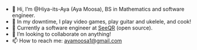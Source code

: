 - 👋 Hi, I’m @Hiya-its-Aya (Aya Moosa), BS in Mathematics and software engineer.
- 👀  In my downtime, I play video games, play guitar and ukelele, and cook!
- 🌱 Currently a software engineer at [SeeQR](https://github.com/open-source-labs/SeeQR) (open source). 
- 💞️ I’m looking to collaborate on anything!
- 📫 How to reach me: ayamoosa1@gmail.com

<!---
Hiya-its-Aya/Hiya-its-Aya is a ✨ special ✨ repository because its `README.md` (this file) appears on your GitHub profile.
You can click the Preview link to take a look at your changes.
--->
